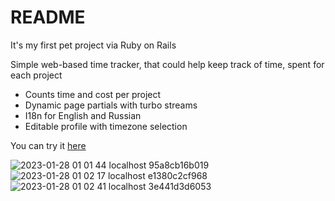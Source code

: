 # README

It's my first pet project via Ruby on Rails

Simple web-based time tracker, that could help keep track of time, spent for each project

- Counts time and cost per project
- Dynamic page partials with turbo streams
- I18n for English and Russian
- Editable profile with timezone selection

You can try it [here](http://fukurokudzu.ru:3000)

![2023-01-28 01 01 44 localhost 95a8cb16b019](https://user-images.githubusercontent.com/6221614/215191108-ac581c0d-63c6-4b0f-aced-32aec064289c.png)
![2023-01-28 01 02 17 localhost e1380c2cf968](https://user-images.githubusercontent.com/6221614/215191111-de841854-09ce-48c2-acf4-70a3ae8c07c2.png)
![2023-01-28 01 02 41 localhost 3e441d3d6053](https://user-images.githubusercontent.com/6221614/215191114-51ac0fd6-2c33-485f-8a05-8af9a0e6d603.png)
